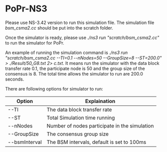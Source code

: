 # PoPr-NS3
Please use NS-3.42 version to run this simulation file. The simulation file *bsm_csma2.cc* should be put into the scratch folder.

Once the simulator is ready, please use *./ns3 run "scratch/bsm_csma2.cc"* to run the simulator for PoPr.

An example of running the simulation command is *./ns3 run "scratch/bsm_csma2.cc  --TI=0.1 --nNodes=50 --GroupSize=8 --ST=200.0" > ./Result/50_G8.txt 2> c.txt*. It means run the simulator with the data block transfer rate 0.1, the participate node is 50 and the group size of the consensus is 8. The total time allows the simulator to run are 200.0 seconds.

There are following options for simulator to run:

|Option|Explaination|
|-------|-----------|
|--TI| The data block transfer rate |
|--ST| Total Simulation time running |
|--nNodes| Number of nodes participate in the simulation |
|--GroupSize| The consensus group size |
|--bsmInterval| The BSM intervals, default is set to 100ms |
